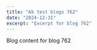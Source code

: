 ```yaml
---
title: "Ak test blogs 762"
date: "2024-12-31"
excerpt: "Excerpt for blog 762"
---
```


Blog content for blog 762